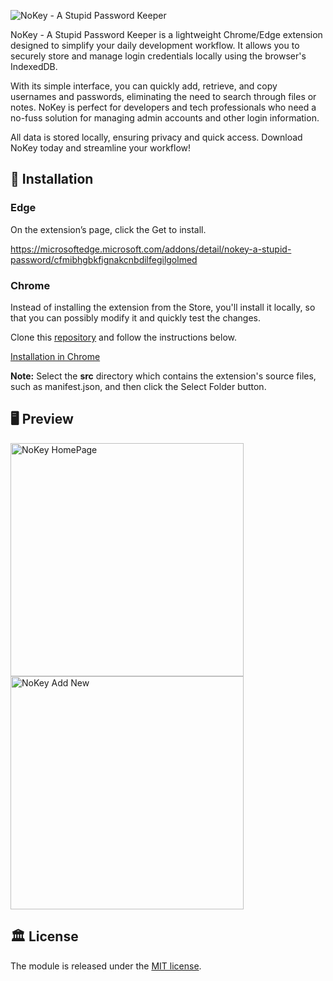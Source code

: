 ![NoKey - A Stupid Password Keeper](https://github.com/user-attachments/assets/6799d6c8-83bd-45cb-a268-2276bab445f1)

NoKey - A Stupid Password Keeper is a lightweight Chrome/Edge extension designed to simplify your daily development workflow. It allows you to securely store and manage login credentials locally using the browser's IndexedDB.

With its simple interface, you can quickly add, retrieve, and copy usernames and passwords, eliminating the need to search through files or notes. NoKey is perfect for developers and tech professionals who need a no-fuss solution for managing admin accounts and other login information.

All data is stored locally, ensuring privacy and quick access. Download NoKey today and streamline your workflow!

## 🚀 Installation

### Edge

On the extension’s page, click the Get to install.

https://microsoftedge.microsoft.com/addons/detail/nokey-a-stupid-password/cfmibhgbkfignakcnbdilfegilgolmed

### Chrome

Instead of installing the extension from the Store, you'll install it locally, so that you can possibly modify it and quickly test the changes.

Clone this [repository](https://github.com/juashyam/nokey-password-keeper) and follow the instructions below.

[Installation in Chrome](https://developer.chrome.com/docs/extensions/get-started/tutorial/hello-world#load-unpacked)

**Note:** Select the **src** directory which contains the extension's source files, such as manifest.json, and then click the Select Folder button.

## 🖥 Preview

<img width="373" alt="NoKey HomePage" src="https://github.com/user-attachments/assets/c650857a-3a0e-4fbc-9b25-66b85f58db57" />
<img width="373" alt="NoKey Add New" src="https://github.com/user-attachments/assets/00ca1c78-1e55-448d-ac9c-75297199b6e4" />

## 🏛️ License

The module is released under the [MIT license](https://github.com/juashyam/nokey-password-keeper/blob/main/LICENSE).
